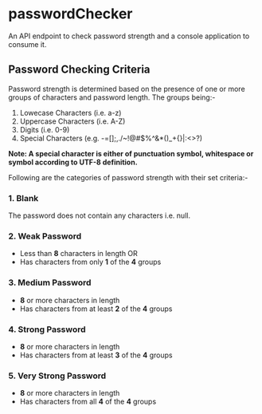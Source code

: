 # passwordChecker
An API endpoint to check password strength and a console application to consume it. 

## Password Checking Criteria

Password strength is determined based on the presence of one or more groups of characters and password length. The groups being:- 

1. Lowecase Characters (i.e. a-z)
2. Uppercase Characters (i.e. A-Z)
3. Digits (i.e. 0-9)
4. Special Characters (e.g. -=[]\;,./~!@#$%^&*()_+{}|:<>?)

**Note: A special character is either of punctuation symbol, whitespace or symbol according to UTF-8 definition.**

Following are the categories of password strength with their set criteria:-

### 1. Blank
The password does not contain any characters i.e. null. 

### 2. Weak Password
* Less than **8** characters in length OR  
* Has characters from only **1** of the **4** groups

### 3. Medium Password
* **8** or more characters in length
* Has characters from at least **2** of the **4** groups

### 4. Strong Password
* **8** or more characters in length
* Has characters from at least **3** of the **4** groups

### 5. Very Strong Password
* **8** or more characters in length
* Has characters from all **4** of the **4** groups

